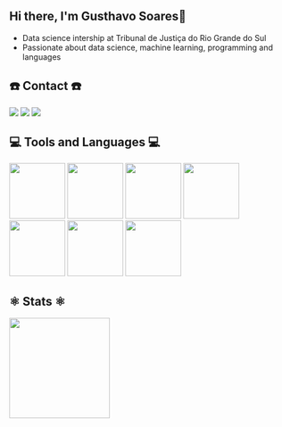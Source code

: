 ## Hi there, I'm Gusthavo Soares👋
- Data science intership at Tribunal de Justiça do Rio Grande do Sul
- Passionate about data science, machine learning, programming and languages


##  ☎️ Contact ☎️
<div>
  <a href="https://www.youtube.com/channel/UCe9Xp8A2wH2cfCZwjW_eUWA" target="_blank"><img loading="lazy" src="https://img.shields.io/badge/YouTube-FF0000?style=for-the-badge&logo=youtube&logoColor=white" target="_blank"></a>
  <a href = "mailto:gusthavorsoares@gmail.com"><img loading="lazy" src="https://img.shields.io/badge/Gmail-D14836?style=for-the-badge&logo=gmail&logoColor=white" target="_blank"></a>
  <a href="https://www.linkedin.com/in/gusthavosoares/" target="_blank"><img loading="lazy" src="https://img.shields.io/badge/-LinkedIn-%230077B5?style=for-the-badge&logo=linkedin&logoColor=white" target="_blank"></a>   
</div>

## 💻 Tools and Languages 💻
<div>          
  <img loading="lazy" src="https://cdn.jsdelivr.net/gh/devicons/devicon@latest/icons/amazonwebservices/amazonwebservices-original-wordmark.svg" width="100" height="100"/>
  <img loading="lazy" src="https://cdn.jsdelivr.net/gh/devicons/devicon@latest/icons/sqldeveloper/sqldeveloper-plain.svg" width="100" height="100" />
  <img loading="lazy" src="https://cdn.jsdelivr.net/gh/devicons/devicon@latest/icons/mysql/mysql-original.svg" width="100" height="100" />
  <img loading="lazy" src="https://cdn.jsdelivr.net/gh/devicons/devicon@latest/icons/python/python-plain.svg" width="100" height="100" />
  <img  loading="lazy" src="https://cdn.jsdelivr.net/gh/devicons/devicon@latest/icons/mongodb/mongodb-plain-wordmark.svg" width="100" height="100" />
  <img loading="lazy" src="https://cdn.jsdelivr.net/gh/devicons/devicon@latest/icons/git/git-original.svg" width="100" height="100" /> 
  <img loading="lazy" src="https://cdn.jsdelivr.net/gh/devicons/devicon@latest/icons/php/php-original.svg" width="100" height="100"/>
</div>

## ⚛️ Stats ⚛️
<div>
<a href="https://github.com/GusthavoSoares">
<img loading="lazy" height="180em" src="https://github-readme-stats.vercel.app/api/top-langs/?username=GusthavoSoares&layout=compact&langs_count=7&theme=dracula"/>
</div>
  
